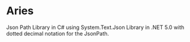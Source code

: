# Aries
Json Path Library in C# using System.Text.Json Library in .NET 5.0 with dotted decimal notation for the JsonPath.
